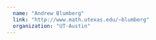 ```yaml
---
  name: "Andrew Blumberg"
  link: "http://www.math.utexas.edu/~blumberg"
  organization: "UT-Austin"
---
```

